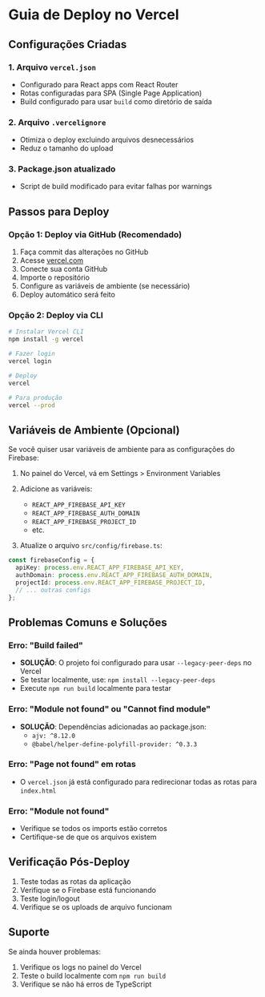 # Guia de Deploy no Vercel

## Configurações Criadas

### 1. Arquivo `vercel.json`
- Configurado para React apps com React Router
- Rotas configuradas para SPA (Single Page Application)
- Build configurado para usar `build` como diretório de saída

### 2. Arquivo `.vercelignore`
- Otimiza o deploy excluindo arquivos desnecessários
- Reduz o tamanho do upload

### 3. Package.json atualizado
- Script de build modificado para evitar falhas por warnings

## Passos para Deploy

### Opção 1: Deploy via GitHub (Recomendado)
1. Faça commit das alterações no GitHub
2. Acesse [vercel.com](https://vercel.com)
3. Conecte sua conta GitHub
4. Importe o repositório
5. Configure as variáveis de ambiente (se necessário)
6. Deploy automático será feito

### Opção 2: Deploy via CLI
```bash
# Instalar Vercel CLI
npm install -g vercel

# Fazer login
vercel login

# Deploy
vercel

# Para produção
vercel --prod
```

## Variáveis de Ambiente (Opcional)

Se você quiser usar variáveis de ambiente para as configurações do Firebase:

1. No painel do Vercel, vá em Settings > Environment Variables
2. Adicione as variáveis:
   - `REACT_APP_FIREBASE_API_KEY`
   - `REACT_APP_FIREBASE_AUTH_DOMAIN`
   - `REACT_APP_FIREBASE_PROJECT_ID`
   - etc.

3. Atualize o arquivo `src/config/firebase.ts`:
```typescript
const firebaseConfig = {
  apiKey: process.env.REACT_APP_FIREBASE_API_KEY,
  authDomain: process.env.REACT_APP_FIREBASE_AUTH_DOMAIN,
  projectId: process.env.REACT_APP_FIREBASE_PROJECT_ID,
  // ... outras configs
};
```

## Problemas Comuns e Soluções

### Erro: "Build failed"
- **SOLUÇÃO**: O projeto foi configurado para usar `--legacy-peer-deps` no Vercel
- Se testar localmente, use: `npm install --legacy-peer-deps`
- Execute `npm run build` localmente para testar

### Erro: "Module not found" ou "Cannot find module"
- **SOLUÇÃO**: Dependências adicionadas ao package.json:
  - `ajv: ^8.12.0`
  - `@babel/helper-define-polyfill-provider: ^0.3.3`

### Erro: "Page not found" em rotas
- O `vercel.json` já está configurado para redirecionar todas as rotas para `index.html`

### Erro: "Module not found"
- Verifique se todos os imports estão corretos
- Certifique-se de que os arquivos existem

## Verificação Pós-Deploy

1. Teste todas as rotas da aplicação
2. Verifique se o Firebase está funcionando
3. Teste login/logout
4. Verifique se os uploads de arquivo funcionam

## Suporte

Se ainda houver problemas:
1. Verifique os logs no painel do Vercel
2. Teste o build localmente com `npm run build`
3. Verifique se não há erros de TypeScript
